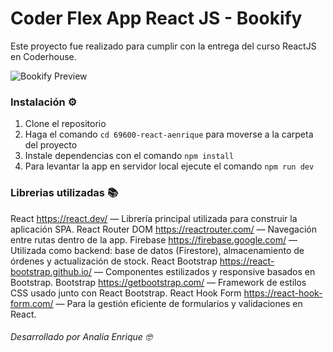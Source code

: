 # Coder Flex App React JS - Bookify

Este proyecto fue realizado para cumplir con la entrega del curso ReactJS en Coderhouse.

![Bookify Preview](BookifyReadMe.png)

### Instalación ⚙️

1. Clone el repositorio
2. Haga el comando `cd 69600-react-aenrique` para moverse a la carpeta del proyecto
3. Instale dependencias con el comando `npm install`
4. Para levantar la app en servidor local ejecute el comando `npm run dev`

### Librerias utilizadas 📚

React https://react.dev/ — Librería principal utilizada para construir la aplicación SPA.
React Router DOM https://reactrouter.com/ — Navegación entre rutas dentro de la app.
Firebase https://firebase.google.com/ — Utilizada como backend: base de datos (Firestore), almacenamiento de órdenes y actualización de stock.
React Bootstrap https://react-bootstrap.github.io/ — Componentes estilizados y responsive basados en Bootstrap.
Bootstrap https://getbootstrap.com/ — Framework de estilos CSS usado junto con React Bootstrap.
React Hook Form https://react-hook-form.com/ — Para la gestión eficiente de formularios y validaciones en React.





###### Desarrollado por Analía Enrique 🤓

